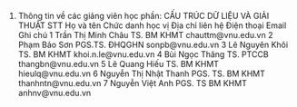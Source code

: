 1. Thông tin về các giảng viên học phần: CẤU TRÚC DỮ LIỆU VÀ GIẢI THUẬT
STT Họ và tên Chức danh học vị Địa chỉ liên hệ Điện thoại Email Ghi chú 1 Trần Thị Minh Châu TS. BM KHMT chauttm\@vnu.edu.vn
2 Phạm Bảo Sơn PGS.TS. ĐHQGHN sonpb\@vnu.edu.vn
3 Lê Nguyên Khôi TS. BM KHMT khoi.n.le\@vnu.edu.vn
4 Bùi Ngọc Thăng TS. PTCCB thangbn\@vnu.edu.vn
5 Lê Quang Hiếu TS. BM KHMT hieulq\@vnu.edu.vn
6 Nguyễn Thị Nhật Thanh PGS. TS. BM KHMT thanhntn\@vnu.edu.vn
7 Nguyễn Việt Anh PGS. TS BM KHMT anhnv\@vnu.edu.vn
